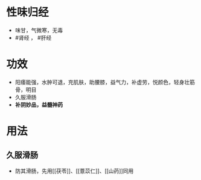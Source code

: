 # 性味归经
- 味甘，气微寒，无毒
-  #肾经 ， #肝经 
# 功效
- 阳痿能强，水肿可退，充肌肤，助腰膝，益气力，补虚劳，悦颜色，轻身壮筋骨，明目
- 久服滑肠
- **补阴妙品，益髓神药**
# 用法
## 久服滑肠
- 防其滑肠，先用[[茯苓]]、[[薏苡仁]]、[[山药]]同用